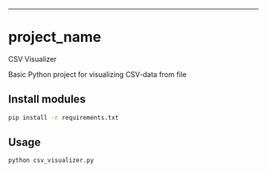 ---
# project_name

CSV Visualizer

Basic Python project for visualizing CSV-data from file

## Install modules

```bash
pip install -r requirements.txt
```

## Usage

```py
python csv_visualizer.py

